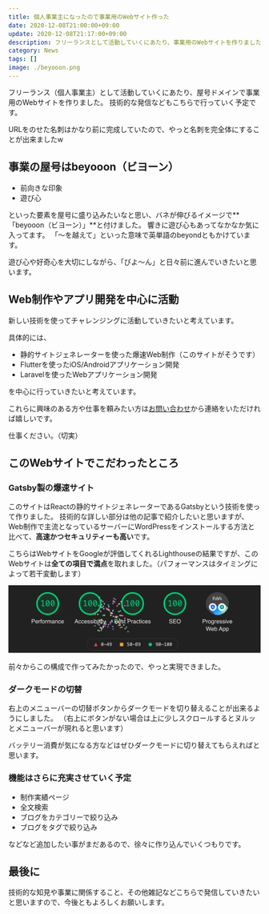 ```yaml
---
title: 個人事業主になったので事業用のWebサイト作った
date: 2020-12-08T21:00:00+09:00
update: 2020-12-08T21:17:00+09:00
description: フリーランスとして活動していくにあたり、事業用のWebサイトを作りました。
category: News
tags: []
image: ./beyooon.png
---
```


フリーランス（個人事業主）として活動していくにあたり、屋号ドメインで事業用のWebサイトを作りました。
技術的な発信などもこちらで行っていく予定です。

URLをのせた名刺はかなり前に完成していたので、やっと名刺を完全体にすることが出来ましたw

## 事業の屋号はbeyooon（ビヨーン）

- 前向きな印象
- 遊び心

といった要素を屋号に盛り込みたいなと思い、バネが伸びるイメージで**「beyooon（ビヨーン）」**と付けました。
響きに遊び心もあってなかなか気に入ってます。
「～を越えて」といった意味で英単語のbeyondともかけています。

遊び心や好奇心を大切にしながら、「びよ〜ん」と日々前に進んでいきたいと思います。

## Web制作やアプリ開発を中心に活動

新しい技術を使ってチャレンジングに活動していきたいと考えています。

具体的には、

- 静的サイトジェネレーターを使った爆速Web制作（このサイトがそうです）
- Flutterを使ったiOS/Androidアプリケーション開発
- Laravelを使ったWebアプリケーション開発

を中心に行っていきたいと考えています。

これらに興味のある方や仕事を頼みたい方は[お問い合わせ](/contact)から連絡をいただければ嬉しいです。

仕事ください。（切実）

## このWebサイトでこだわったところ

### Gatsby製の爆速サイト

このサイトはReactの静的サイトジェネレーターであるGatsbyという技術を使って作りました。
技術的な詳しい部分は他の記事で紹介したいと思いますが、Web制作で主流となっているサーバーにWordPressをインストールする方法と比べて、**高速かつセキュリティーも高い**です。

こちらはWebサイトをGoogleが評価してくれるLighthouseの結果ですが、このWebサイトは**全ての項目で満点**を取れました。（パフォーマンスはタイミングによって若干変動します）

![LightHouse](./lighthouse.png)

前々からこの構成で作ってみたかったので、やっと実現できました。

### ダークモードの切替

右上のメニューバーの切替ボタンからダークモードを切り替えることが出来るようにしました。
（右上にボタンがない場合は上に少しスクロールするとヌルッとメニューバーが現れると思います）

バッテリー消費が気になる方などはぜひダークモードに切り替えてもらえればと思います。

### 機能はさらに充実させていく予定

- 制作実績ページ
- 全文検索
- ブログをカテゴリーで絞り込み
- ブログをタグで絞り込み

などなど追加したい事がまだあるので、徐々に作り込んでいくつもりです。

## 最後に

技術的な知見や事業に関係すること、その他雑記などこちらで発信していきたいと思いますので、今後ともよろしくお願いします。
